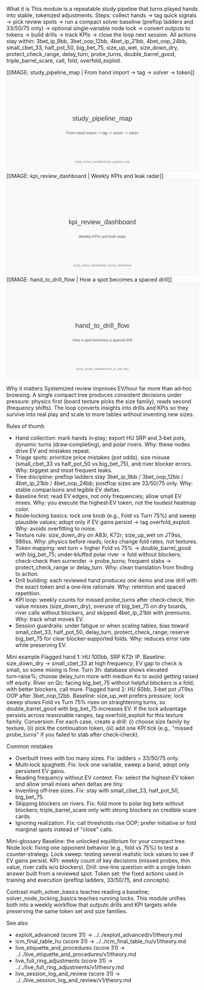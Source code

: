 What it is
This module is a repeatable study pipeline that turns played hands into stable, tokenized adjustments. Steps: collect hands -> tag quick signals -> pick review spots -> run a compact solver baseline (preflop ladders and 33/50/75 only) -> optional single‑variable node lock -> convert outputs to tokens -> build drills -> track KPIs -> close the loop next session. All actions stay within: 3bet_ip_9bb, 3bet_oop_12bb, 4bet_ip_21bb, 4bet_oop_24bb, small_cbet_33, half_pot_50, big_bet_75, size_up_wet, size_down_dry, protect_check_range, delay_turn, probe_turns, double_barrel_good, triple_barrel_scare, call, fold, overfold_exploit.

[[IMAGE: study_pipeline_map | From hand import -> tag -> solver -> token]]
![From hand import -> tag -> solver -> token](images/study_pipeline_map.svg)
[[IMAGE: kpi_review_dashboard | Weekly KPIs and leak radar]]
![Weekly KPIs and leak radar](images/kpi_review_dashboard.svg)
[[IMAGE: hand_to_drill_flow | How a spot becomes a spaced drill]]
![How a spot becomes a spaced drill](images/hand_to_drill_flow.svg)

Why it matters
Systemized review improves EV/hour far more than ad‑hoc browsing. A single compact tree produces consistent decisions under pressure: physics first (board texture picks the size family), reads second (frequency shifts). The loop converts insights into drills and KPIs so they survive into real play and scale to more tables without inventing new sizes.

Rules of thumb
* Hand collection: mark hands in‑play; export HU SRP and 3‑bet pots, dynamic turns (draw‑completing), and polar rivers. Why: these nodes drive EV and mistakes repeat.
* Triage spots: prioritize price mistakes (pot odds), size misuse (small_cbet_33 vs half_pot_50 vs big_bet_75), and river blocker errors. Why: biggest and most frequent leaks.
* Tree discipline: preflop ladders stay 3bet_ip_9bb / 3bet_oop_12bb / 4bet_ip_21bb / 4bet_oop_24bb; postflop sizes are 33/50/75 only. Why: stable comparisons and legible EV deltas.
* Baseline first: read EV edges, not only frequencies; allow small EV mixes. Why: you execute the highest‑EV token, not the loudest heatmap color.
* Node‑locking basics: lock one knob (e.g., Fold vs Turn 75%) and sweep plausible values; adopt only if EV gains persist -> tag overfold_exploit. Why: avoids overfitting to noise.
* Texture rule: size_down_dry on A83r, K72r; size_up_wet on JT9ss, 986ss. Why: physics before reads; locks change fold rates, not textures.
* Token mapping: wet turn + higher Fold vs 75% -> double_barrel_good with big_bet_75; under‑bluffed polar river -> fold without blockers; check‑check then surrender -> probe_turns; frequent stabs -> protect_check_range or delay_turn. Why: clean translation from finding to action.
* Drill building: each reviewed hand produces one demo and one drill with the exact token and a one‑line rationale. Why: retention and spaced repetition.
* KPI loop: weekly counts for missed probe_turns after check‑check, thin value misses (size_down_dry), overuse of big_bet_75 on dry boards, river calls without blockers, and skipped 4bet_ip_21bb with premiums. Why: track what moves EV.
* Session guardrails: under fatigue or when scaling tables, bias toward small_cbet_33, half_pot_50, delay_turn, protect_check_range; reserve big_bet_75 for clear blocker‑supported folds. Why: reduces error rate while preserving EV.

Mini example
Flagged hand 1: HU 100bb, SRP K72r IP. Baseline: size_down_dry -> small_cbet_33 at high frequency; EV gap to check is small, so some mixing is fine. Turn 3h: database shows elevated turn‑raise%; choose delay_turn more with medium Kx to avoid getting raised off equity. River on Qc: facing big_bet_75 without helpful blockers is a fold; with better blockers, call more.
Flagged hand 2: HU 60bb, 3‑bet pot JT9ss OOP after 3bet_oop_12bb. Baseline: size_up_wet prefers pressure; lock sweep shows Fold vs Turn 75% rises on straightening turns, so double_barrel_good with big_bet_75 increases EV. If the lock advantage persists across reasonable ranges, tag overfold_exploit for this texture family.
Conversion: For each case, create a drill: (i) choose size family by texture, (ii) pick the continuation token, (iii) add one KPI tick (e.g., "missed probe_turns" if you failed to stab after check‑check).

Common mistakes
* Overbuilt trees with too many sizes. Fix: ladders + 33/50/75 only.
* Multi‑lock spaghetti. Fix: lock one variable, sweep a band, adopt only persistent EV gains.
* Reading frequency without EV context. Fix: select the highest‑EV token and allow small mixes when deltas are tiny.
* Inventing off‑tree sizes. Fix: stay with small_cbet_33, half_pot_50, big_bet_75.
* Skipping blockers on rivers. Fix: fold more to polar big bets without blockers; triple_barrel_scare only with strong blockers on credible scare cards.
* Ignoring realization. Fix: call thresholds rise OOP; prefer initiative or fold marginal spots instead of "close" calls.

Mini-glossary
Baseline: the unlocked equilibrium for your compact tree.
Node lock: fixing one opponent behavior (e.g., fold vs 75%) to test a counter‑strategy.
Lock sweep: testing several realistic lock values to see if EV gains persist.
KPI: weekly count of key decisions (missed probes, thin value, river calls w/o blockers).
Drill: one‑line question with a single token answer built from a reviewed spot.
Token set: the fixed actions used in training and execution (preflop ladders, 33/50/75, and concepts).

Contrast
math_solver_basics teaches reading a baseline; solver_node_locking_basics teaches running locks. This module unifies both into a weekly workflow that outputs drills and KPI targets while preserving the same token set and size families.

See also
- exploit_advanced (score 31) -> ../../exploit_advanced/v1/theory.md
- icm_final_table_hu (score 31) -> ../../icm_final_table_hu/v1/theory.md
- live_etiquette_and_procedures (score 31) -> ../../live_etiquette_and_procedures/v1/theory.md
- live_full_ring_adjustments (score 31) -> ../../live_full_ring_adjustments/v1/theory.md
- live_session_log_and_review (score 31) -> ../../live_session_log_and_review/v1/theory.md